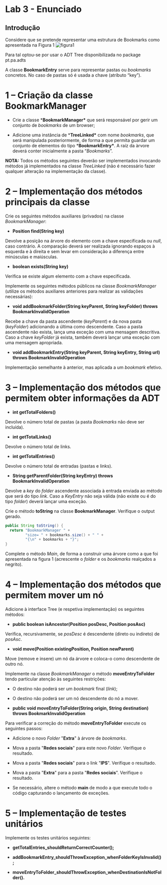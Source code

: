 # Lab 3 - Enunciado

## Introdução

Considere que se pretende representar uma estrutura de Bookmarks como  apresentada na Figura 1
![figura1](images/figura_1.png)

Para tal optou-se por usar o ADT Tree disponibilizada no package pt.pa.adts

A classe **BookmarkEntry** serve para representar pastas ou *bookmarks* concretos. No caso de pastas só é usada a chave (atributo “key”).

# 1 – Criação da classe BookmarkManager

* Crie a classe ***BookmarkManager\*** que será responsável por gerir um conjunto de *bookmarks* de um browser;

* Adicione uma instância de ***TreeLinked\*** com nome *bookmarks*, que será manipulada posteriormente, de forma a que permita guardar um conjunto de elementos do tipo ***BookmarkEntry\***. A raíz da àrvore deverá conter inicialmente a pasta “*Bookmarks*”.

**NOTA:** Todos os métodos seguintes deverão ser implementados invocando métodos já implementados na classe *TreeLinked* (não é necessário fazer qualquer alteração na implementação da classe).



# 2 – Implementação dos métodos principais da classe

Crie os seguintes métodos auxiliares (privados) na classe *BookmarkManager*:

* **Position<BookmarkEntry> find(String key)**

Devolve a posição na árvore do elemento com a chave especificada ou *null*, caso contrário. A comparação deverá ser realizada ignorando espaços à esquerda e à direita e sem levar em consideração a diferença entre minúsculas e maiúsculas.

* **boolean exists(String key)**

Verifica se existe algum elemento com a chave especificada.

Implemente os seguintes métodos públicos na classe *BookmarkManager* (utilize os métodos auxiliares anteriores para realizar as validações necessárias):

* **void addBookmarkFolder(String keyParent, String keyFolder) throws BookmarkInvalidOperation**

Recebe a chave da pasta ascendente (*keyParent*) e da nova pasta (*keyFolder*) adicionando a última como descendente. Caso a pasta ascendente não exista, lança uma exceção com uma mensagem descritiva. Caso a chave *keyFolder* já exista, também deverá lançar uma exceção com uma mensagem apropriada.

* **void addBookmarkEntry(String keyParent, String keyEntry, String url) throws BookmarkInvalidOperation**

Implementação semelhante à anterior, mas aplicada a um *bookmark* efetivo.



# 3 – Implementação dos métodos que permitem obter informações da ADT

* **int getTotalFolders()**

Devolve o número total de pastas (a pasta *Bookmarks* não deve ser incluída).

* **int getTotalLinks()**

Devolve o número total de links.

* **int getTotalEntries()**

Devolve o número total de entradas (pastas e links).

* **String getParentFolder(String keyEntry) throws BookmarkInvalidOperation**

Devolve a *key* do *folder* ascendente associada à entrada enviada ao método que será do tipo *link*. Caso a *KeyEntry* não seja válida (não existe ou é do tipo *folder*) deverá lançar uma exceção.



Crie o método **toString** na classe **BookmarkManager**. Verifique o output gerado.

```java
public String toString() {
  return "BookmarkManager " +
         "size= " + bookmarks.size() + " " +
         "{\n" + bookmarks + "}";
}
```

Complete o método *Main*, de forma a construir uma árvore como a que foi apresentada na figura 1 (acrescente o *folder* e os *bookmarks* realçados a negrito).



# 4 – Implementação dos métodos que permitem mover um nó

Adicione à interface Tree (e respetiva implementação) os seguintes métodos:

* **public boolean isAncestor(Position<E> posDesc, Position<E> posAsc)**

Verifica, recursivamente, se *posDesc* é descendente (direto ou indireto) de *posAsc*.



* **void move(Position<E> existingPosition, Position<E> newParent)**

Move (remove e insere) um nó da árvore e coloca-o como descendente de outro nó.



Implemente na classe *BookmarkManager* o método **moveEntryToFolder** tendo particular atenção às seguintes restrições:

* O destino não poderá ser um *bookmark* final (*link*);

* O destino não poderá ser um nó descendente do nó a mover.



* **public void moveEntryToFolder(String origin, String destination)  throws BookmarkInvalidOperation**



Para verificar a correção do método **moveEntryToFolder** execute os seguintes passos:

* Adicione o novo *Folder* "**Extra**" à árvore de *bookmarks*.

* Mova a pasta "**Redes sociais**" para este novo *Folder*. Verifique o resultado.

* Mova a pasta "**Redes sociais**" para o link "**IPS**". Verifique o resultado.

* Mova a pasta "**Extra**" para a pasta "**Redes sociais**". Verifique o resultado.

* Se necessário, altere o método **main** de modo a que execute todo o código capturando o lançamento de exceções.



# 5 – Implementação de testes unitários

Implemente os testes unitários seguintes:

* **getTotalEntries_shouldReturnCorrectCounter();**

* **addBookmarkEntry_shouldThrowException_whenFolderKeyIsInvalid();**

* **moveEntryToFolder_shouldThrowException_whenDestinationIsNotFolder().**

 
